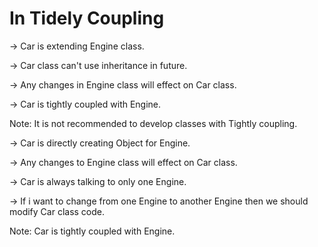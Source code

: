 In Tidely Coupling
==================
-> Car is extending Engine class.

-> Car class can't use inheritance in future.

-> Any changes in Engine class will effect on Car class.

-> Car is tightly coupled with Engine.

Note: It is not recommended to develop classes with Tightly coupling.

-> Car is directly creating Object for Engine.

-> Any changes to Engine class will effect on Car class.

-> Car is always talking to only one Engine.

-> If i want to change from one Engine to another Engine then we should modify Car class code.

Note: Car is tightly coupled with Engine.


